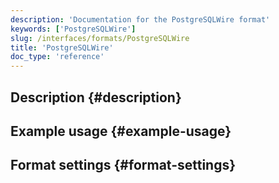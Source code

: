 ```yaml
---
description: 'Documentation for the PostgreSQLWire format'
keywords: ['PostgreSQLWire']
slug: /interfaces/formats/PostgreSQLWire
title: 'PostgreSQLWire'
doc_type: 'reference'
---
```


## Description {#description}

## Example usage {#example-usage}

## Format settings {#format-settings}